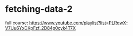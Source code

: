 # fetching-data-2
full course: https://www.youtube.com/playlist?list=PLRqwX-V7Uu6YxDKpFzf_2D84p0cyk4T7X
